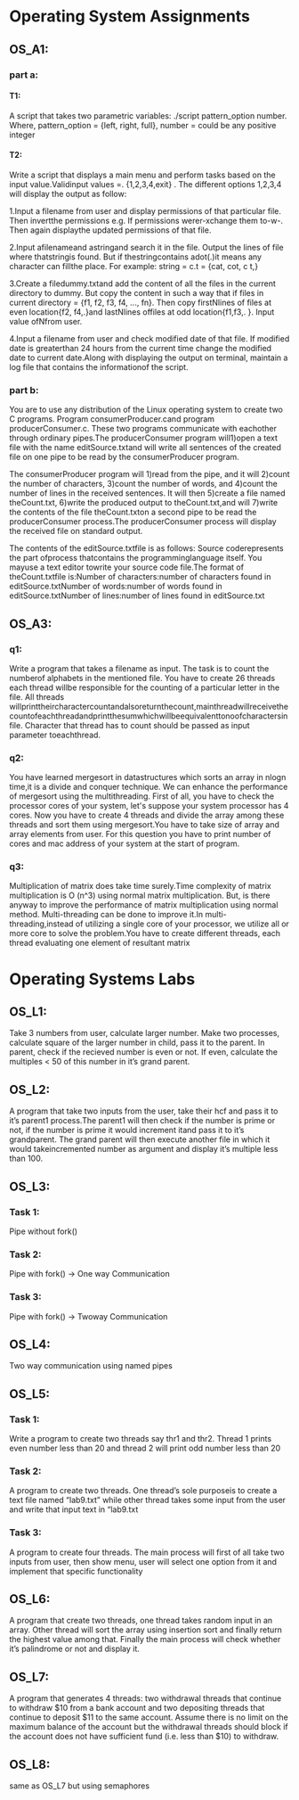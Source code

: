 # Operating System Assignments

## OS_A1:

### part a:

#### T1:

A script that takes two parametric variables:
./script pattern_option number. 
Where, pattern_option = {left, right, full}, number = could be any positive integer

#### T2:

Write a script that displays a main menu and perform tasks based on the input value.Validinput values =. {1,2,3,4,exit} .
The different options 1,2,3,4 will display the output as follow:


1.Input  a  filename  from  user  and  display  permissions  of  that particular  file. Then invertthe permissions e.g. If permissions werer-xchange them to-w-. Then again displaythe updated permissions of that file.

2.Input afilenameand astringand search it in the file. Output the lines of file where  thatstringis  found.  But  if  thestringcontains  adot(.)it  means  any character can fillthe place. For example: string = c.t = {cat, cot, c t,}


3.Create  a  filedummy.txtand  add  the  content  of  all  the  files  in  the  current directory to dummy. But copy the content in such a way that if files in current directory = {f1, f2, f3, f4, ..., fn}. Then copy firstNlines of files at even location{f2, f4,.}and lastNlines offiles at odd location{f1,f3,. }. Input value ofNfrom user.

4.Input a filename from user and check modified date of that file. If modified date is greaterthan 24 hours from the current time change the modified date to current date.Along with displaying the output on terminal, maintain a log file that contains the informationof the script.

### part b:

You are to use any distribution of the Linux operating system to create two C programs. Program consumerProducer.cand program producerConsumer.c. These two programs communicate with eachother through ordinary pipes.The producerConsumer program will1)open a text file with the name editSource.txtand will write all sentences of the created file on one pipe to be read by the consumerProducer program.

The consumerProducer program will
1)read from the pipe, and it will
2)count the number of characters,
3)count the number of words, and
4)count the number of lines in the received sentences. It will then
5)create a file named theCount.txt,
6)write the produced output to theCount.txt,and will
7)write the contents of the file theCount.txton a second pipe to be read the producerConsumer process.The producerConsumer process will display the received file on standard output.

The contents of the editSource.txtfile is as follows:
Source coderepresents the part ofprocess thatcontains the programminglanguage itself. You mayuse a text editor towrite your source code file.The format of theCount.txtfile is:Number of characters:number of characters found in editSource.txtNumber of words:number of words found in editSource.txtNumber of lines:number of lines found in editSource.txt

## OS_A3:

### q1:

Write a program that takes a filename as input. The task is to count the numberof alphabets in the mentioned file. You have to create 26 threads each thread willbe  responsible  for  the  counting  of  a  particular  letter  in  the  file.  All  threads  willprinttheircharactercountandalsoreturnthecount,mainthreadwillreceivethecountofeachthreadandprintthesumwhichwillbeequivalenttonoofcharactersin file. Character that thread has to count should be passed as input parameter toeachthread.

### q2:


You have learned mergesort in datastructures which sorts an array in nlogn time,it is a divide and conquer technique. We can enhance the performance of mergesort using the multithreading. First of all, you have to check the processor cores of your system, let's suppose your system processor has 4 cores. Now you have to create  4  threads  and  divide  the  array  among  these  threads  and  sort  them  using mergesort.You have to take size of array and array elements from user. For this question you have to print number of cores and mac address of your system at the start  of  program. 

### q3:

Multiplication of matrix  does take time surely.Time complexity of matrix multiplication  is  O  (n^3)  using  normal  matrix  multiplication.  But,  is  there  anyway to improve the performance of matrix multiplication using normal method. Multi-threading can be done to improve it.In multi-threading,instead of utilizing a single core of your processor, we utilize all or more core to solve the problem.You have to create  different threads,  each thread evaluating one element of resultant matrix

# Operating Systems Labs 

## OS_L1:

Take 3 numbers from user, calculate larger number. Make two processes, calculate square of the larger number in child, pass it to the parent. In parent, check if the recieved number is even or not. If even, calculate the multiples < 50 of this number in it’s grand parent.

## OS_L2:

A program that take two inputs from the user, take their hcf and pass it to it’s parent1 process.The  parent1  will  then  check  if  the number is prime or not, if the number is prime it would increment itand pass it to it’s grandparent. The grand parent will then execute another file in which it would takeincremented number as argument and display it’s multiple less than 100.

## OS_L3:

### Task 1:

Pipe without fork()

### Task 2:

Pipe with fork() -> One way Communication

### Task 3:

Pipe with fork() -> Twoway Communication

## OS_L4:

Two way communication using named pipes

## OS_L5:

### Task 1:

Write a program to create two threads say thr1 and thr2. Thread 1 prints even number less than 20 and thread 2 will print odd number less than 20

### Task 2:

A program to create two threads. One thread’s sole purposeis to create a text file named “lab9.txt” while other thread takes some input from the user and write that input text in “lab9.txt

### Task 3:

A program to create four threads. The main process will first of all take two inputs from user, then show menu, user will select one option from it and implement that specific functionality

## OS_L6:

A program that create two threads, one thread takes random input in an array. Other thread will sort the array using insertion sort and finally return the highest value among that. Finally the main process will check whether it’s palindrome or not and display it.

## **OS_L7:**

A program that generates 4 threads: two withdrawal threads that continue to withdraw $10 from a bank account and two depositing threads that continue to deposit $11 to the same account. Assume there is no limit on the maximum balance of the account but the withdrawal threads should block if the account does not have sufficient fund (i.e. less than $10) to withdraw.

## OS_L8:

same as OS_L7 but using semaphores
